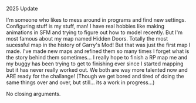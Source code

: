 2025 Update

I'm someone who likes to mess around in programs and find new settings. Configuring stuff is my stuff, man!
I have real hobbies like making animations in SFM and trying to figure out how to model recently. But I'm most famous about my map named Hidden Doors. Totally the most sucessful map in the history of Garry's Mod! But that was just the first map I made. I've made new maps and refined them so many times I forget what is the story behind them sometimes... I really hope to finish a RP map me and my buggy has been trying to get to finishing ever since I started mapping but it has never really worked out. We both are way more talented now and ARE ready for the challange! (Though we get bored and tired of doing the same things over and over, but still... its a work in progress...)

No closing arguments.
